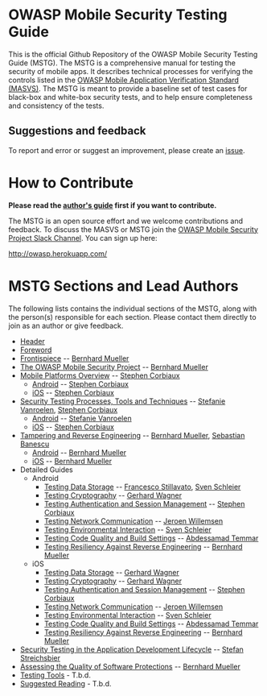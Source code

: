 # OWASP Mobile Security Testing Guide

This is the official Github Repository of the OWASP Mobile Security Testing Guide (MSTG). The MSTG is a comprehensive manual for testing the security of mobile apps. It describes technical processes for verifying the controls listed in the [OWASP Mobile Application Verification Standard (MASVS)](https://github.com/OWASP/owasp-masvs). The MSTG is meant to provide a baseline set of test cases for black-box and white-box security tests, and to help ensure completeness and consistency of the tests.

## Suggestions and feedback

To report and error or suggest an improvement, please create an [issue](https://github.com/b-mueller/owasp-mstg/issues).

# How to Contribute

**Please read the [author's guide](https://github.com/b-mueller/owasp-mstg/blob/master/authors_guide.md) first if you want to contribute.**

The MSTG is an open source effort and we welcome contributions and feedback. To discuss the MASVS or MSTG join the [OWASP Mobile Security Project Slack Channel](https://owasp.slack.com/messages/project-mobile_omtg/details/). You can sign up here:

http://owasp.herokuapp.com/

# MSTG Sections and Lead Authors

The following lists contains the individual sections of the MSTG, along with the person(s) responsible for each section. Please contact them directly to join as an author or give feedback.

* [Header](Document/0x00-Header.md)
* [Foreword](Document/0x01-Foreword.md)
* [Frontispiece](Document/0x02-Frontispiece.md) -- [Bernhard Mueller](https://github.com/b-mueller)
* [The OWASP Mobile Security Project](Document/0x03-The-OWASP-Mobile-Security-Project.md) -- [Bernhard Mueller](https://github.com/b-mueller)
* [Mobile Platforms Overview](Document/0x04-Mobile-Platfoms-Overview.md)  --  [Stephen Corbiaux](https://github.com/stephenreda)
    * [Android](Document/0x04a-Android.md) -- [Stephen Corbiaux](https://github.com/stephenreda)
    * [iOS](Document/0x04b-iOS.md) -- [Stephen Corbiaux](https://github.com/stephenreda)
* [Security Testing Processes, Tools and Techniques](Document/0x05-Testing-Processes-and-Techniques.md) -- [Stefanie Vanroelen](https://github.com/grumpysnowwhite), [Stephen Corbiaux](https://github.com/stephenreda)
   * [Android](Document/0x05a-Testing-Process-and-Techniques-Android.md) -- [Stefanie Vanroelen](https://github.com/grumpysnowwhite)
   * [iOS](Document/0x05b-Testing-Process-and-Techniques-iOS.md) -- [Stephen Corbiaux](https://github.com/stephenreda)
* [Tampering and Reverse Engineering](Document/0x06-Reverse-Engineering-and-Tampering.md) -- [Bernhard Mueller](https://github.com/b-mueller), [Sebastian Banescu](https://github.com/banescusebi)
   * [Android](Document/0x06a-Reverse-Engineering-and-Tampering-Android.md) -- [Bernhard Mueller](https://github.com/b-mueller)
   * [iOS](Document/0x06b-Reverse-Engineering-and-Tampering-iOS.md) -- [Bernhard Mueller](https://github.com/b-mueller)
* Detailed Guides
  * Android
    * [Testing Data Storage](Document/Testcases/0x01a_OMTG-DATAST_Android.md) -- [Francesco Stillavato](https://github.com/litsnarf), [Sven Schleier](https://github.com/sushi2k)
    * [Testing Cryptography](Document/Testcases/0x01b_OMTG-CRYPTO_Android.md) --  [Gerhard Wagner](https://github.com/thec00n)
    * [Testing Authentication and Session Management](Document/Testcases/0x01c_OMTG-AUTH_Android.md) -- [Stephen Corbiaux](https://github.com/stephenreda)
    * [Testing Network Communication](Document/Testcases/0x01d_OMTG-NET_Android.md) -- [Jeroen Willemsen](https://github.com/commjoen)
    * [Testing Environmental Interaction](Document/Testcases/0x01e_OMTG-ENV_Android.md) -- [Sven Schleier](https://github.com/sushi2k)
    * [Testing Code Quality and Build Settings](Document/Testcases/0x01f_OMTG-CODE_Android.md) -- [Abdessamad Temmar](https://github.com/TmmmmmR)
    * [Testing Resiliency Against Reverse Engineering](Document/Testcases/0x01g_OMTG-RARE_Android.md) -- [Bernhard Mueller](https://github.com/b-mueller)
  * iOS
    * [Testing Data Storage](Document/Testcases/0x02a_OMTG-DATAST_iOS.md) -- [Gerhard Wagner](https://github.com/thec00n)
    * [Testing Cryptography](Document/Testcases/0x02b_OMTG-CRYPTO_iOS.md) --  [Gerhard Wagner](https://github.com/thec00n)
    * [Testing Authentication and Session Management](Document/Testcases/0x02c_OMTG-AUTH_iOS.md) -- [Stephen Corbiaux](https://github.com/stephenreda)
    * [Testing Network Communication](Document/Testcases/0x02d_OMTG-NET_iOS.md) -- [Jeroen Willemsen](https://github.com/commjoen)
    * [Testing Environmental Interaction](Document/Testcases/0x02e_OMTG-ENV_iOS.md) -- [Sven Schleier](https://github.com/sushi2k)
    * [Testing Code Quality and Build Settings](Document/Testcases/0x02f_OMTG-CODE_iOS.md) -- [Abdessamad Temmar](https://github.com/TmmmmmR)
    * [Testing Resiliency Against Reverse Engineering](Document/Testcases/0x02g_OMTG-RARE_iOS.md) -- [Bernhard Mueller](https://github.com/b-mueller)
 * [Security Testing in the Application Development Lifecycle](Document/0x07a-Security-Testing-SDLC.md) -- [Stefan Streichsbier](https://github.com/streichsbaer)
* [Assessing the Quality of Software Protections](Document/0x07b_Assessing_Software_Protections.md) -- [Bernhard Mueller](https://github.com/b-mueller)
* [Testing Tools](Document/0x08-Testing-Tools.md) - T.b.d.
* [Suggested Reading](Document/0x09-Suggested-Reading.md) - T.b.d.
